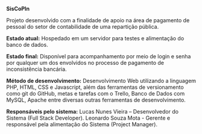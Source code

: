 
**SisCoPIn**

Projeto desenvolvido com a finalidade de apoio na área de pagamento de pessoal do setor de contabilidade de uma repartição pública.

**Estado atual:**
  Hospedado em um servidor para testes e alimentação do banco de dados.

**Estado final:**
  Disponível para acompanhamento por meio de login e senha por qualquer um dos envolvidos no processo de pagamento de inconsistência bancária.

**Método de desenvolvimento:**
  Desenvolvimento Web utilizando a linguagem PHP, HTML, CSS e Javascript, além das ferramentas de versionamento como git do GitHub, metas e tarefas com o Trello, Banco de Dados com MySQL, Apache entre diversas outras ferramentas de desenvolvimento.

**Responsáveis pelo sistema:**
  Lucas Nunes Vieira – Desenvolvedor do Sistema (Full Stack Developer).
  Leonardo Souza Mota - Gerente e responsável pela alimentação do Sistema (Project Manager).
